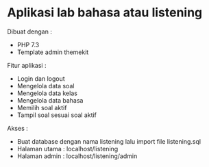 # Aplikasi lab bahasa atau listening

Dibuat dengan : 
- PHP 7.3 
- Template admin themekit

Fitur aplikasi : 
- Login dan logout 
- Mengelola data soal 
- Mengelola data kelas 
- Mengelola data bahasa 
- Memilih soal aktif 
- Tampil soal sesuai soal aktif

Akses : 
- Buat database dengan nama listening lalu import file listening.sql
- Halaman utama : localhost/listening
- Halaman admin : localhost/listening/admin
